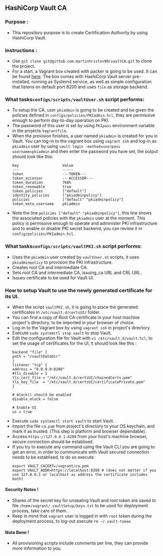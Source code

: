 ## HashiCorp Vault CA

### Purpose :

- This repository purpose is to create Certification Authority by using HashiCorp Vault.

### Instructions :

- Use `git clone git@github.com:martinhristov90/vaultCA.git` to clone the project.
- For a start, a Vagrant box created with packer is going to be used. It can be found [here](https://github.com/martinhristov90/packerVault). The box comes with HashiCorp Vault server pre-installed, running as Systemd service, as well as simple configuration that listens on default port 8200 and uses `file` as storage backend.

### What tasks`configs/scripts/vaultUser.sh` script performs:

- To setup the CA, user `pkiadmin` is going to be created and be given the policies defined in `configs/policies/PKIadmin.hcl`, they are permissive enough to perform day-to-day operation on PKI. 
- The password of this user is set by using `PKIpass` environment variable in the projects `Vagrantfile`.
- When the provision finishes, a user named `pkiadmin` is created for you in Vault. You can log-in to the vagrant box using `vagrant ssh` and log-in as `pkiadmin` user by using `vault login -method=userpass username=pkiadmin` and then enter the password you have set, the output should look like this:
    ```
    Key                    Value
    ---                    -----
    token                  ---TOKEN---
    token_accessor         ---ACCESSOR---
    token_duration         768h
    token_renewable        true
    token_policies         ["default"]
    identity_policies      ["pkiadminpolicy"]
    policies               ["default" "pkiadminpolicy"]
    token_meta_username    pkiadmin
    ```
- Note the line `policies ["default" "pkiadminpolicy"]`, this line shows the associated policies with the `pkiadmin` user at the moment. This policy is permissive enough to operate and administer PKI infrastructure and to enable or disable PKI secret backend, you can review it in `config/policies/PKIadmin.hcl`.

### What tasks`configs/scripts/vaultPKI.sh` script performs:

- Uses the `pkiadmin` user created by `vaultUser.sh` scripts, it uses `pkiadminpolicy` to provision the PKI infrastructure.
- Creates root CA and intermediate CA.
- Sets root CA and intermediate CA, issuing_ca URL and CRL URL.
- Issues certificate to be used for Vault UI.

### How to setup Vault to use the newly generated certificate for its UI.

- When the script `vaultPKI.sh`, it is going to place the generated certificates in `/etc/vault.d/certsUI/` folder.
- You can find a copy of Root CA certificate in your host machine project's directory, to be imported in your browser of choice.
- Log-in to the Vagrant box by using `vagrant ssh` in project's directory.
- Execute `sudo systemctl stop vault` to stop Vault.
- Edit the configuration file for Vault with `vi /etc/vault.d/vault.hcl`, to set the usage of certificates for the UI, it should look like this :
    ```
    backend "file" {
    path = "/vaultDataDir"
    }
    listener "tcp" {
    address = "0.0.0.0:8200"
    #tls_disable = 1
    tls_cert_file = "/etc/vault.d/certsUI/chainedCerts.pem"
    tls_key_file  = "/etc/vault.d/certsUI/certificatePrivate.pem"
    }

    # mlock() should be enabled 
    disable_mlock = false

    # Enable UI
    ui = true
    ```
- Execute `sudo systemctl start vault` to start Vault.
- Import the file `ca.pam` from project's directory to your OS keychain, and mark it as trusted. (This step is platform and browser dependable).
- Access `https://127.0.0.1:8200` from your host's machine browser, secure connection should be establised.
- If you try to execute any command using the Vault CLI you are going to get an error, in order to communicate with Vault secured connection needs to be establised, to do so execute:
    ```
    export VAULT_CACERT=/vagrant/ca.pem
    export VAULT_ADDR=https://localhost:8200 # (does not matter if you use 127.0.0.1 or localhost as address the certificate includes both)
    ```
#### Security Notes !

- Shares of the secret key for unsealing Vault and root token are saved to file `/home/vagrant/_vaultSetup/keys.txt` to be used for deployment process, take care of them.
- Keep in mind that `vagrant` user is logged in with `root` token during the deployment process, to log-out execute `rm ~/.vault-token`

#### Nota Bene !

- All provisioning scripts include comments per line, they can provide more information to you.